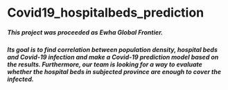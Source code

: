 # Covid19_hospitalbeds_prediction

##### This project was proceeded as Ewha Global Frontier.
##### Its goal is to find correlation between population density, hospital beds and Covid-19 infection and make a Covid-19 prediction model based on the results. Furthermore, our team is looking for a way to evaluate whether the hospital beds in subjected province are enough to cover the infected.
